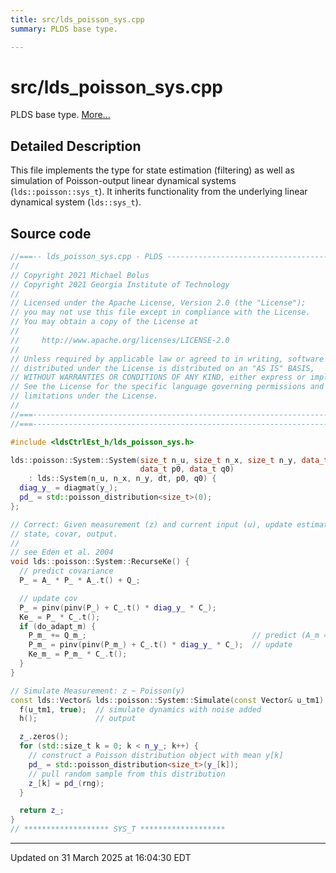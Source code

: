 ```yaml
---
title: src/lds_poisson_sys.cpp
summary: PLDS base type. 

---
```


# src/lds_poisson_sys.cpp

PLDS base type.  [More...](#detailed-description)



## Detailed Description



This file implements the type for state estimation (filtering) as well as simulation of Poisson-output linear dynamical systems (`lds::poisson::sys_t`). It inherits functionality from the underlying linear dynamical system (`lds::sys_t`). 





## Source code

```cpp
//===-- lds_poisson_sys.cpp - PLDS ----------------------------------------===//
//
// Copyright 2021 Michael Bolus
// Copyright 2021 Georgia Institute of Technology
//
// Licensed under the Apache License, Version 2.0 (the "License");
// you may not use this file except in compliance with the License.
// You may obtain a copy of the License at
//
//     http://www.apache.org/licenses/LICENSE-2.0
//
// Unless required by applicable law or agreed to in writing, software
// distributed under the License is distributed on an "AS IS" BASIS,
// WITHOUT WARRANTIES OR CONDITIONS OF ANY KIND, either express or implied.
// See the License for the specific language governing permissions and
// limitations under the License.
//
//===----------------------------------------------------------------------===//
//===----------------------------------------------------------------------===//

#include <ldsCtrlEst_h/lds_poisson_sys.h>

lds::poisson::System::System(size_t n_u, size_t n_x, size_t n_y, data_t dt,
                             data_t p0, data_t q0)
    : lds::System(n_u, n_x, n_y, dt, p0, q0) {
  diag_y_ = diagmat(y_);
  pd_ = std::poisson_distribution<size_t>(0);
};

// Correct: Given measurement (z) and current input (u), update estimate of the
// state, covar, output.
//
// see Eden et al. 2004
void lds::poisson::System::RecurseKe() {
  // predict covariance
  P_ = A_ * P_ * A_.t() + Q_;

  // update cov
  P_ = pinv(pinv(P_) + C_.t() * diag_y_ * C_);
  Ke_ = P_ * C_.t();
  if (do_adapt_m) {
    P_m_ += Q_m_;                                     // predict (A_m = I)
    P_m_ = pinv(pinv(P_m_) + C_.t() * diag_y_ * C_);  // update
    Ke_m_ = P_m_ * C_.t();
  }
}

// Simulate Measurement: z ~ Poisson(y)
const lds::Vector& lds::poisson::System::Simulate(const Vector& u_tm1) {
  f(u_tm1, true);  // simulate dynamics with noise added
  h();             // output

  z_.zeros();
  for (std::size_t k = 0; k < n_y_; k++) {
    // construct a Poisson distribution object with mean y[k]
    pd_ = std::poisson_distribution<size_t>(y_[k]);
    // pull random sample from this distribution
    z_[k] = pd_(rng);
  }

  return z_;
}
// ******************* SYS_T *******************
```


-------------------------------

Updated on 31 March 2025 at 16:04:30 EDT
